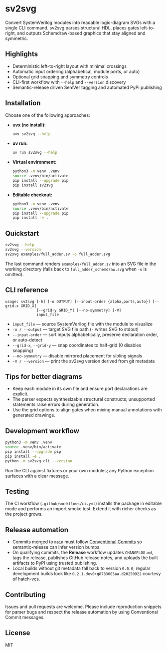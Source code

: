 # sv2svg

Convert SystemVerilog modules into readable logic-diagram SVGs with a single CLI command. sv2svg parses structural HDL, places gates left-to-right, and outputs Schemdraw-based graphics that stay aligned and symmetric.

## Highlights
- Deterministic left-to-right layout with minimal crossings
- Automatic input ordering (alphabetical, module ports, or auto)
- Optional grid snapping and symmetry controls
- CLI-first workflow with `--help` and `--version` discovery
- Semantic-release driven SemVer tagging and automated PyPI publishing

## Installation
Choose one of the following approaches:

- **uvx (no install):**
  ```sh
  uvx sv2svg --help
  ```
- **uv run:**
  ```sh
  uv run sv2svg --help
  ```
- **Virtual environment:**
  ```sh
  python3 -m venv .venv
  source .venv/bin/activate
  pip install --upgrade pip
  pip install sv2svg
  ```
- **Editable checkout:**
  ```sh
  python3 -m venv .venv
  source .venv/bin/activate
  pip install --upgrade pip
  pip install -e .
  ```

## Quickstart
```sh
sv2svg --help
sv2svg --version
sv2svg examples/full_adder.sv -o full_adder.svg
```
The last command renders `examples/full_adder.sv` into an SVG file in the working directory (falls back to `full_adder_schemdraw.svg` when `-o` is omitted).

## CLI reference
```
usage: sv2svg [-h] [-o OUTPUT] [--input-order {alpha,ports,auto}] [--grid-x GRID_X]
              [--grid-y GRID_Y] [--no-symmetry] [-V]
              input_file
```
- `input_file` — source SystemVerilog file with the module to visualize
- `-o / --output` — target SVG file path (`-` writes SVG to stdout)
- `--input-order` — sort inputs alphabetically, preserve declaration order, or auto-detect
- `--grid-x`, `--grid-y` — snap coordinates to half-grid (0 disables snapping)
- `--no-symmetry` — disable mirrored placement for sibling signals
- `-V / --version` — print the sv2svg version derived from git metadata

## Tips for better diagrams
- Keep each module in its own file and ensure port declarations are explicit.
- The parser expects synthesizable structural constructs; unsupported statements raise errors during generation.
- Use the grid options to align gates when mixing manual annotations with generated drawings.

## Development workflow
```sh
python3 -m venv .venv
source .venv/bin/activate
pip install --upgrade pip
pip install -e .
python -m sv2svg.cli --version
```
Run the CLI against fixtures or your own modules; any Python exception surfaces with a clear message.

## Testing
The CI workflow (`.github/workflows/ci.yml`) installs the package in editable mode and performs an import smoke test. Extend it with richer checks as the project grows.

## Release automation
- Commits merged to `main` must follow [Conventional Commits](https://www.conventionalcommits.org) so semantic-release can infer version bumps.
- On qualifying commits, the **Release** workflow updates `CHANGELOG.md`, tags the release, publishes GitHub release notes, and uploads the built artifacts to PyPI using trusted publishing.
- Local builds without git metadata fall back to version `0.0.0`; regular development builds look like `0.2.1.dev0+g8733005aa.d20250922` courtesy of hatch-vcs.

## Contributing
Issues and pull requests are welcome. Please include reproduction snippets for parser bugs and respect the release automation by using Conventional Commit messages.

## License
MIT
